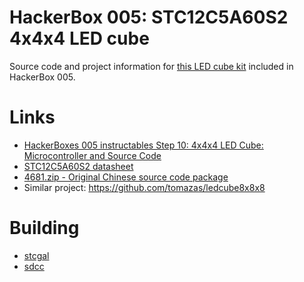 # HackerBox 005: STC12C5A60S2 4x4x4 LED cube

Source code and project information for [this LED cube kit](http://www.icstation.com/lightsquared-4x4x4-257mm-cube-white-redblu-p-4682.html) included in HackerBox 005.

# Links

* [HackerBoxes 005 instructables Step 10: 4x4x4 LED Cube: Microcontroller and Source Code](http://www.instructables.com/id/HackerBoxes-0005-LED-Pixels-2D-Matrix-4x4x4-Cube-a/step10/4x4x4-LED-Cube-Microcontroller-and-Source-Code/)
* [STC12C5A60S2 datasheet](http://www.stcmcu.com/datasheet/stc/stc-ad-pdf/stc12c5a60s2-english.pdf)
* [4681.zip - Original Chinese source code package](http://www.icstation.com/ebay/IC/All%20data%20modules/4681.zip)
* Similar project: https://github.com/tomazas/ledcube8x8x8

# Building

* [stcgal](https://github.com/grigorig/stcgal)
* [sdcc](http://sdcc.sourceforge.net/)
